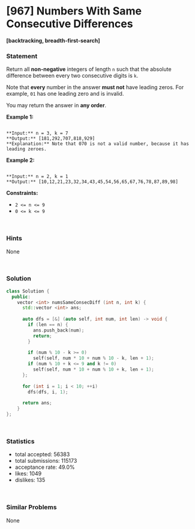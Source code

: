 # [967] Numbers With Same Consecutive Differences

**[backtracking, breadth-first-search]**

### Statement

Return all **non-negative** integers of length `n` such that the absolute difference between every two consecutive digits is `k`.

Note that **every** number in the answer **must not** have leading zeros. For example, `01` has one leading zero and is invalid.

You may return the answer in **any order**.


**Example 1:**

```

**Input:** n = 3, k = 7
**Output:** [181,292,707,818,929]
**Explanation:** Note that 070 is not a valid number, because it has leading zeroes.

```

**Example 2:**

```

**Input:** n = 2, k = 1
**Output:** [10,12,21,23,32,34,43,45,54,56,65,67,76,78,87,89,98]

```

**Constraints:**
* `2 <= n <= 9`
* `0 <= k <= 9`


<br>

### Hints

None

<br>

### Solution

```cpp
class Solution {
  public:
    vector <int> numsSameConsecDiff (int n, int k) {
      std::vector <int> ans;
      
      auto dfs = [&] (auto self, int num, int len) -> void {
        if (len == n) {
          ans.push_back(num);
          return;
        }
        
        if (num % 10 - k >= 0)
          self(self, num * 10 + num % 10 - k, len + 1);
        if (num % 10 + k <= 9 and k != 0)
          self(self, num * 10 + num % 10 + k, len + 1);
      };
      
      for (int i = 1; i < 10; ++i)
        dfs(dfs, i, 1);
      
      return ans;
    }
};
```

<br>

### Statistics

- total accepted: 56383
- total submissions: 115173
- acceptance rate: 49.0%
- likes: 1049
- dislikes: 135

<br>

### Similar Problems

None
